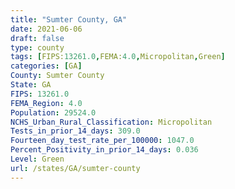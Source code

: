 ```yaml
---
title: "Sumter County, GA"
date: 2021-06-06
draft: false
type: county
tags: [FIPS:13261.0,FEMA:4.0,Micropolitan,Green]
categories: [GA]
County: Sumter County
State: GA
FIPS: 13261.0
FEMA_Region: 4.0
Population: 29524.0
NCHS_Urban_Rural_Classification: Micropolitan
Tests_in_prior_14_days: 309.0
Fourteen_day_test_rate_per_100000: 1047.0
Percent_Positivity_in_prior_14_days: 0.036
Level: Green
url: /states/GA/sumter-county
---
```



